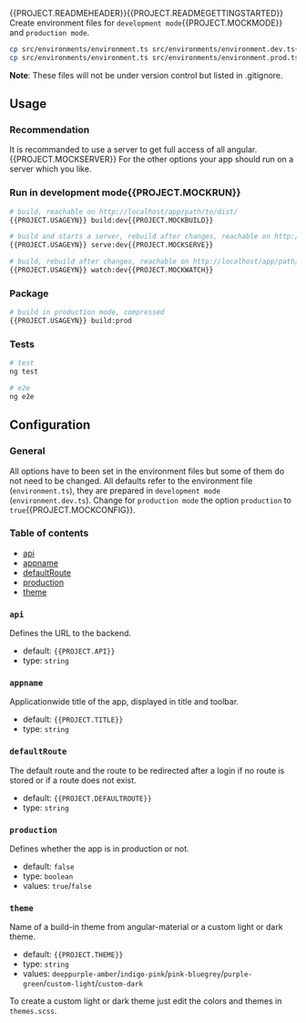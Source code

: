 {{PROJECT.READMEHEADER}}{{PROJECT.READMEGETTINGSTARTED}}
Create environment files for `development mode`{{PROJECT.MOCKMODE}} and `production mode`.

```bash
cp src/environments/environment.ts src/environments/environment.dev.ts{{PROJECT.MOCKENV}}
cp src/environments/environment.ts src/environments/environment.prod.ts
```

**Note**: These files will not be under version control but listed in .gitignore.

## Usage

### Recommendation

It is recommanded to use a server to get full access of all angular.{{PROJECT.MOCKSERVER}}
For the other options your app should run on a server which you like.

### Run in development mode{{PROJECT.MOCKRUN}}

```bash
# build, reachable on http://localhost/app/path/to/dist/
{{PROJECT.USAGEYN}} build:dev{{PROJECT.MOCKBUILD}}

# build and starts a server, rebuild after changes, reachable on http://localhost:4200/
{{PROJECT.USAGEYN}} serve:dev{{PROJECT.MOCKSERVE}}

# build, rebuild after changes, reachable on http://localhost/app/path/to/dist/
{{PROJECT.USAGEYN}} watch:dev{{PROJECT.MOCKWATCH}}
```

### Package

```bash
# build in production mode, compressed
{{PROJECT.USAGEYN}} build:prod
```

### Tests

```bash
# test
ng test

# e2e
ng e2e
```

## Configuration

### General

All options have to been set in the environment files but some of them do not need to be changed.
All defaults refer to the environment file (`environment.ts`), they are prepared in `development mode` (`environment.dev.ts`).
Change for `production mode` the option `production` to `true`{{PROJECT.MOCKCONFIG}}.

### Table of contents

* [api](#api)
* [appname](#appname)
* [defaultRoute](#defaultRoute)
* [production](#production)
* [theme](#theme)

### `api`

Defines the URL to the backend.

* default: `{{PROJECT.API}}`
* type: `string`

### `appname`

Applicationwide title of the app, displayed in title and toolbar.

* default: `{{PROJECT.TITLE}}`
* type: `string`

### `defaultRoute`

The default route and the route to be redirected after a login if no route is stored or if a route does not exist.

* default: `{{PROJECT.DEFAULTROUTE}}`
* type: `string`

### `production`

Defines whether the app is in production or not.

* default: `false`
* type: `boolean`
* values: `true`/`false`

### `theme`

Name of a build-in theme from angular-material or a custom light or dark theme.

* default: `{{PROJECT.THEME}}`
* type: `string`
* values: `deeppurple-amber`/`indigo-pink`/`pink-bluegrey`/`purple-green`/`custom-light`/`custom-dark`

To create a custom light or dark theme just edit the colors and themes in `themes.scss`.
